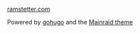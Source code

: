 [ramstetter.com](//ramstetter.com)

Powered by [gohugo](//gohugo.io) and the [Mainraid theme](https://themes.gohugo.io/themes/mainroad/)
